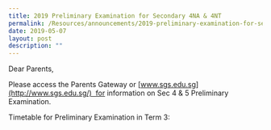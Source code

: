 ```yaml
---
title: 2019 Preliminary Examination for Secondary 4NA & 4NT
permalink: /Resources/announcements/2019-preliminary-examination-for-secondary-4na-4nt/
date: 2019-05-07
layout: post
description: ""
---
```

Dear Parents,

Please access the Parents Gateway or [www.sgs.edu.sg](http://www.sgs.edu.sg/)  for information on Sec 4 & 5 Preliminary Examination. 

Timetable for Preliminary Examination in Term 3:
